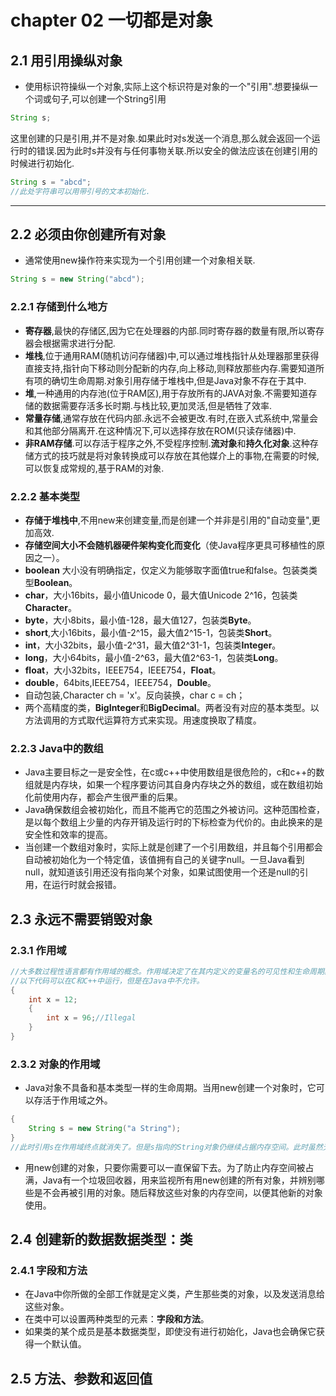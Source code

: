 # chapter 02 一切都是对象

## 2.1 用引用操纵对象

- 使用标识符操纵一个对象,实际上这个标识符是对象的一个"引用".想要操纵一个词或句子,可以创建一个String引用

```java
String s;
```

这里创建的只是引用,并不是对象.如果此时对s发送一个消息,那么就会返回一个运行时的错误.因为此时s并没有与任何事物关联.所以安全的做法应该在创建引用的时候进行初始化.

```java
String s = "abcd";
//此处字符串可以用带引号的文本初始化.
```

---

## 2.2 必须由你创建所有对象

- 通常使用new操作符来实现为一个引用创建一个对象相关联.

```java
String s = new String("abcd");
```

### 2.2.1 存储到什么地方

- **寄存器**,最快的存储区,因为它在处理器的内部.同时寄存器的数量有限,所以寄存器会根据需求进行分配.
- **堆栈**,位于通用RAM(随机访问存储器)中,可以通过堆栈指针从处理器那里获得直接支持,指针向下移动则分配新的内存,向上移动,则释放那些内存.需要知道所有项的确切生命周期.对象引用存储于堆栈中,但是Java对象不存在于其中.
- **堆**,一种通用的内存池(位于RAM区),用于存放所有的JAVA对象.不需要知道存储的数据需要存活多长时期.与栈比较,更加灵活,但是牺牲了效率.
- **常量存储**,通常存放在代码内部.永远不会被更改.有时,在嵌入式系统中,常量会和其他部分隔离开.在这种情况下,可以选择存放在ROM(只读存储器)中.
- **非RAM存储**.可以存活于程序之外,不受程序控制.**流对象**和**持久化对象**.这种存储方式的技巧就是将对象转换成可以存放在其他媒介上的事物,在需要的时候,可以恢复成常规的,基于RAM的对象.

### 2.2.2 基本类型

- **存储于堆栈中**,不用new来创建变量,而是创建一个并非是引用的"自动变量",更加高效.
- **存储空间大小不会随机器硬件架构变化而变化**（使Java程序更具可移植性的原因之一）。
- **boolean** 大小没有明确指定，仅定义为能够取字面值true和false。包装类类型**Boolean**。
- **char**，大小16bits，最小值Unicode 0，最大值Unicode 2^16，包装类**Character**。
- **byte**，大小8bits，最小值-128，最大值127，包装类**Byte**。
- **short**,大小16bits，最小值-2^15，最大值2^15-1，包装类**Short**。
- **int**，大小32bits，最小值-2^31，最大值2^31-1，包装类**Integer**。
- **long**，大小64bits，最小值-2^63，最大值2^63-1，包装类**Long**。
- **float**，大小32bits，IEEE754，IEEE754，**Float**。
- **double**，64bits,IEEE754，IEEE754，**Double**。
- 自动包装,Character ch = 'x'。反向装换，char c = ch；
- 两个高精度的类，**BigInteger**和**BigDecimal**。两者没有对应的基本类型。以方法调用的方式取代运算符方式来实现。用速度换取了精度。

### 2.2.3 Java中的数组

- Java主要目标之一是安全性，在c或c++中使用数组是很危险的，c和c++的数组就是内存块，如果一个程序要访问其自身内存块之外的数组，或在数组初始化前使用内存，都会产生很严重的后果。
- Java确保数组会被初始化，而且不能再它的范围之外被访问。这种范围检查，是以每个数组上少量的内存开销及运行时的下标检查为代价的。由此换来的是安全性和效率的提高。
- 当创建一个数组对象时，实际上就是创建了一个引用数组，并且每个引用都会自动被初始化为一个特定值，该值拥有自己的关键字null。一旦Java看到null，就知道该引用还没有指向某个对象，如果试图使用一个还是null的引用，在运行时就会报错。

## 2.3 永远不需要销毁对象

### 2.3.1 作用域

```c++
//大多数过程性语言都有作用域的概念。作用域决定了在其内定义的变量名的可见性和生命周期。
//以下代码可以在C和C++中运行，但是在Java中不允许。
{
    int x = 12;
    {
        int x = 96;//Illegal
    }
}
```

### 2.3.2  对象的作用域

- Java对象不具备和基本类型一样的生命周期。当用new创建一个对象时，它可以存活于作用域之外。

```java
{
    String s = new String("a String");
}
//此时引用s在作用域终点就消失了。但是s指向的String对象仍继续占据内存空间。此时虽然无法再这个作用域之后访问这个对象（唯一引用已经超出了作用域的范围）。但是在程序执行过程中，可以传递和复制对象引用。
```

- 用new创建的对象，只要你需要可以一直保留下去。为了防止内存空间被占满，Java有一个垃圾回收器，用来监视所有用new创建的所有对象，并辨别哪些是不会再被引用的对象。随后释放这些对象的内存空间，以便其他新的对象使用。

## 2.4 创建新的数据数据类型：类

### 2.4.1 字段和方法

- 在Java中你所做的全部工作就是定义类，产生那些类的对象，以及发送消息给这些对象。
- 在类中可以设置两种类型的元素：**字段和方法**。
- 如果类的某个成员是基本数据类型，即使没有进行初始化，Java也会确保它获得一个默认值。

## 2.5  方法、参数和返回值




